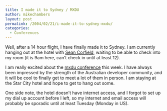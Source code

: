 ```yaml
---
title: I made it to Sydney / MXDU
author: mikechambers
layout: post
permalink: /2004/02/21/i-made-it-to-sydney-mxdu/
categories:
  - Conferences
---
```



Well, after a 14 hour flight, I have finally made it to Sydney. I am currently hanging out at the hotel with [Sean Corfield][1], waiting to be able to check into my room (it is 9am here, can&#8217;t check in until at least 12).

I am really excited about the [mxdu conference][2] this week. I have always been impressed by the strength of the Australian developer community, and it will be cool to finally get to meet a lot of them in person. I am staying at the Star City hotel and hope to get to hang out some.

One side note, the hotel doesn&#8217;t have internet access, and I forgot to set up my dial up account before I left, so my internet and email access will probably be sporadic until at least Tuesday (Monday in US).

 [1]: http://www.corfield.org
 [2]: http://www.google.com/search?hl=en&ie=ISO-8859-1&q=mxdu